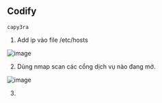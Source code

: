 ## Codify
``capy3ra``

1. Add ip vào file /etc/hosts

![image](https://github.com/capy3ra/HackTheBox/assets/80744099/a76576bc-97cb-4e20-a5f4-dbd351339701)

2. Dùng nmap scan các cổng dịch vụ nào đang mở.

![image](https://github.com/capy3ra/HackTheBox/assets/80744099/b868737a-7bd8-4648-98b0-e007d8092c41)

3. 
